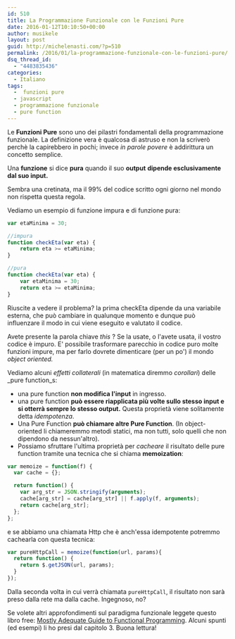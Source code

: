 ```yaml
---
id: 510
title: La Programmazione Funzionale con le Funzioni Pure
date: 2016-01-12T10:10:50+00:00
author: musikele
layout: post
guid: http://michelenasti.com/?p=510
permalink: /2016/01/la-programmazione-funzionale-con-le-funzioni-pure/
dsq_thread_id:
  - "4483835436"
categories:
  - Italiano
tags:
  -  funzioni pure
  - javascript
  - programmazione funzionale
  - pure function
---
```

Le **Funzioni Pure** sono uno dei pilastri fondamentali della programmazione funzionale. La definizione vera è qualcosa di astruso e non la scriverò perchè la capirebbero in pochi; invece _in parole povere_ è addirittura un concetto semplice.

Una **funzione** si dice **pura** quando il suo **output** **dipende esclusivamente dal suo input.**

Sembra una cretinata, ma il 99% del codice scritto ogni giorno nel mondo non rispetta questa regola.

Vediamo un esempio di funzione impura e di funzione pura:

```javascript
var etaMinima = 30; 

//impura
function checkEta(var eta) {
    return eta >= etaMinima; 
}

//pura
function checkEta(var eta) {
    var etaMinima = 30; 
    return eta >= etaMinima; 
}
```

Riuscite a vedere il problema? la prima checkEta dipende da una variabile esterna, che può cambiare in qualunque momento e dunque può influenzare il modo in cui viene eseguito e valutato il codice.

Avete presente la parola chiave _this_ ? Se la usate, o l'avete usata, il vostro codice è impuro. E' possibile trasformare parecchio in codice puro molte funzioni impure, ma per farlo dovrete dimenticare (per un po') il mondo _object oriented._ 

Vediamo alcuni _effetti collaterali_ (in matematica diremmo _corollari_) delle _pure function_s:

  * una pure function **non modifica l'input** in ingresso.
  * una pure function **può essere riapplicata più volte sullo stesso input e si otterrà sempre lo stesso output.** Questa proprietà viene solitamente detta _idempotenza_.
  * Una Pure Function **può chiamare altre Pure Function**. (In object-oriented li chiameremmo metodi statici, ma non tutti, solo quelli che non dipendono da nessun'altro).
  * Possiamo sfruttare l'ultima proprietà per _cacheare_ il risultato delle pure function tramite una tecnica che si chiama **memoization**:

```javascript
var memoize = function(f) {
  var cache = {};

  return function() {
    var arg_str = JSON.stringify(arguments);
    cache[arg_str] = cache[arg_str] || f.apply(f, arguments);
    return cache[arg_str];
  };
};
```

e se abbiamo una chiamata Http che è anch'essa idempotente potremmo cachearla con questa tecnica:

```javascript
var pureHttpCall = memoize(function(url, params){
  return function() { 
    return $.getJSON(url, params); 
  }
});
```

Dalla seconda volta in cui verrà chiamata `pureHttpCall`, il risultato non sarà preso dalla rete ma dalla cache. Ingegnoso, no?

Se volete altri approfondimenti sul paradigma funzionale leggete questo libro free: [Mostly Adequate Guide to Functional Programming](https://github.com/MostlyAdequate/mostly-adequate-guide/). Alcuni spunti (ed esempi) li ho presi dal capitolo 3.  Buona lettura!